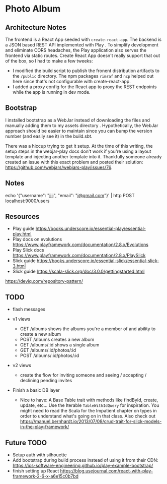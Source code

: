 # Photo Album 

## Architecture Notes 

The frontend is a React App seeded with `create-react-app`. The backend is a JSON based REST API implemented with Play
. To
 simplify development and eliminate CORS headaches, the Play application also serves the frontend via static routes.
 Create React App doesn't really support that out of the box, so I had to make a few tweeks:
 - I modified the build script to publish the fronent distribution artifacts to the `/public` directory. The npm
  packages `rimraf` and `ncp` helped out here since that's not configurable with create-react-app.
 - I added a proxy config for the React app to proxy the REST endpoints while the app is running in dev mode. 

## Bootstrap

I installed bootstrap as a WebJar instead of downloading the files and manually adding them to my assets directory
. Hypothetically, the WebJar approach should be easier to maintain since you can bump the version number (and easily
 see it) in the build.sbt.
 
There was a hiccup trying to get it setup. At the time of this writing, the setup steps in the webjar-play docs don't
 work if you're using a layout template and injecting another template into it. Thankfully someone already created an
  issue with this exact problem and posted their solution: https://github.com/webjars/webjars-play/issues/76.
  
## Notes

echo '{"username": "jjjj", "email": "j@gmail.com"}' | http POST localhost:9000/users

## Resources

- Play guide https://books.underscore.io/essential-play/essential-play.html
- Play docs on evolutions https://www.playframework.com/documentation/2.8.x/Evolutions
- Play Slick docs https://www.playframework.com/documentation/2.8.x/PlaySlick
- Slick guide https://books.underscore.io/essential-slick/essential-slick-3.html
- Slick guide https://scala-slick.org/doc/3.0.0/gettingstarted.html

https://deviq.com/repository-pattern/

## TODO
- flash messages
- v1 views
    - GET /albums shows the albums you're a member of and ability to create a new album
    - POST /albums creates a new album
    - GET /albums/:id shows a single album
    - GET /albums/:id/photos/:id
    - POST /albums/:id/photos/:id
    
- v2 views
    - create the flow for inviting someone and seeing / accepting / declining pending invites
    
- Finish a basic DB layer
    - Nice to have: A Base Table trait with methods like findById, create, update, etc... Use the Iterable
     `TableWithIdQuery` for inspiration. You might need to read the Scala for the Impatient chapter on types in order
      to understand what's going on in that class. Also check out https://manuel.bernhardt.io/2013/07/08/crud-trait-for-slick-models-in-the-play-framework/

## Future TODO
- Setup auth with silhouette 
- Add bootstrap during build process instead of using it from their CDN: https://ics-software-engineering.github.io/play-example-bootstrap/
- finish setting up React https://blog.usejournal.com/react-with-play-framework-2-6-x-a6e15c0b7bd